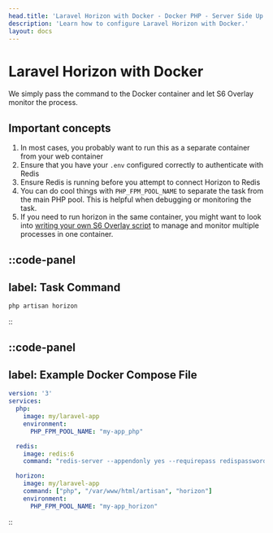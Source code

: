 ```yaml
---
head.title: 'Laravel Horizon with Docker - Docker PHP - Server Side Up'
description: 'Learn how to configure Laravel Horizon with Docker.'
layout: docs
---
```


# Laravel Horizon with Docker
We simply pass the command to the Docker container and let S6 Overlay monitor the process.

## Important concepts
1. In most cases, you probably want to run this as a separate container from your web container
1. Ensure that you have your `.env` configured correctly to authenticate with Redis
1. Ensure Redis is running before you attempt to connect Horizon to Redis
1. You can do cool things with `PHP_FPM_POOL_NAME` to separate the task from the main PHP pool. This is helpful when debugging or monitoring the task.
1. If you need to run horizon in the same container, you might want to look into [writing your own S6 Overlay script](/docs/guide/using-s6-overlay#customizing-the-initialization-process) to manage and monitor multiple processes in one container.

::code-panel
---
label: Task Command
---
```sh
php artisan horizon
```
::

::code-panel
---
label: Example Docker Compose File
---
```yaml
version: '3'
services:
  php:
    image: my/laravel-app
    environment:
      PHP_FPM_POOL_NAME: "my-app_php"

  redis:
    image: redis:6
    command: "redis-server --appendonly yes --requirepass redispassword"

  horizon:
    image: my/laravel-app
    command: ["php", "/var/www/html/artisan", "horizon"]
    environment:
      PHP_FPM_POOL_NAME: "my-app_horizon"
```
::